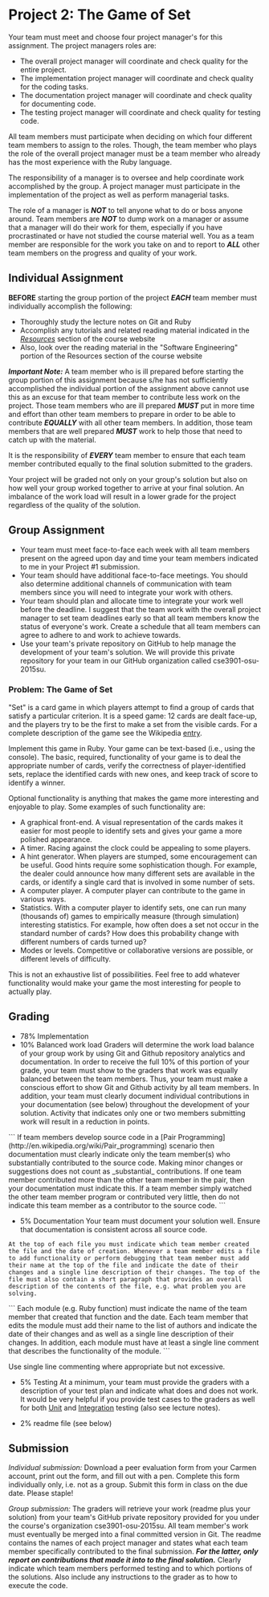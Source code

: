 # Project 2: The Game of Set

Your team must meet and choose four project manager's for this assignment. The project managers roles are:

* The overall project manager will coordinate and check quality for the entire project.
* The implementation project manager will coordinate and check quality for the coding tasks.
* The documentation project manager will coordinate and check quality for documenting code.
* The testing project manager will coordinate and check quality for testing code.

All team members must participate when deciding on which four different team members to assign to the roles. Though, the team member who plays the role of the overall project manager must be a team member who already has the most experience with the Ruby language.

The responsibility of a manager is to oversee and help coordinate work accomplished by the group. A project manager must participate in the implementation of the project as well as perform managerial tasks.

The role of a manager is **_NOT_** to tell anyone what to do or boss anyone around. Team members are **_NOT_** to dump work on a manager or assume that a manager will do their work for them, especially if you have procrastinated or have not studied the course material well. You as a team member are responsible for the work you take on and to report to **_ALL_** other team members on the progress and quality of your work.

## Individual Assignment

**BEFORE** starting the group portion of the project **_EACH_** team member must individually accomplish the following:

* Thoroughly study the lecture notes on Git and Ruby
* Accomplish any tutorials and related reading material indicated in the _[Resources](http://web.cse.ohio-state.edu/~shareef/3901.au15/resources/)_ section of the course website
* Also, look over the reading material in the "Software Engineering" portion of the Resources section of the course website

**_Important Note:_** A team member who is ill prepared before starting the group portion of this assignment because s/he has not sufficiently accomplished the individual portion of the assignment above cannot use this as an excuse for that team member to contribute less work on the project. Those team members who are ill prepared **_MUST_** put in more time and effort than other team members to prepare in order to be able to contribute **_EQUALLY_** with all other team members. In addition, those team members that are well prepared **_MUST_** work to help those that need to catch up with the material.

It is the responsibility of **_EVERY_** team member to ensure that each team member contributed equally to the final solution submitted to the graders.

Your project will be graded not only on your group's solution but also on how well your group worked together to arrive at your final solution. An imbalance of the work load will result in a lower grade for the project regardless of the quality of the solution.

## Group Assignment

* Your team must meet face-to-face each week with all team members present on the agreed upon day and time your team members indicated to me in your Project #1 submission.
* Your team should have additional face-to-face meetings. You should also determine additional channels of communication with team members since you will need to integrate your work with others.
* Your team should plan and allocate time to integrate your work well before the deadline. I suggest that the team work with the overall project manager to set team deadlines early so that all team members know the status of everyone's work. Create a schedule that all team members can agree to adhere to and work to achieve towards.
* Use your team's private repository on GitHub to help manage the development of your team's solution. We will provide this private repository for your team in our GitHub organization called cse3901-osu-2015su.

### Problem: The Game of Set

"Set" is a card game in which players attempt to find a group of cards that satisfy a particular criterion. It is a speed game: 12 cards are dealt face-up, and the players try to be the first to make a set from the visible cards. For a complete description of the game see the Wikipedia [entry](http://en.wikipedia.org/wiki/Set_%28game%29).

Implement this game in Ruby. Your game can be text-based (i.e., using the console). The basic, required, functionality of your game is to deal the appropriate number of cards, verify the correctness of player-identified sets, replace the identified cards with new ones, and keep track of score to identify a winner.

Optional functionality is anything that makes the game more interesting and enjoyable to play. Some examples of such functionality are:

* A graphical front-end. A visual representation of the cards makes it easier for most people to identify sets and gives your game a more polished appearance.
* A timer. Racing against the clock could be appealing to some players.
* A hint generator. When players are stumped, some encouragement can be useful. Good hints require some sophistication though. For example, the dealer could announce how many different sets are available in the cards, or identify a single card that is involved in some number of sets.
* A computer player. A computer player can contribute to the game in various ways.
* Statistics. With a computer player to identify sets, one can run many (thousands of) games to empirically measure (through simulation) interesting statistics. For example, how often does a set not occur in the standard number of cards? How does this probability change with different numbers of cards turned up?
* Modes or levels. Competitive or collaborative versions are possible, or different levels of difficulty.

This is not an exhaustive list of possibilities. Feel free to add whatever functionality would make your game the most interesting for people to actually play.

## Grading

* 78% Implementation
* 10% Balanced work load
Graders will determine the work load balance of your group work by using Git and Github repository analytics and documentation. In order to receive the full 10% of this portion of your grade, your team must show to the graders that work was equally balanced between the team members. Thus, your team must make a conscious effort to show Git and Github activity by all team members. In addition, your team must clearly document individual contributions in your documentation (see below) throughout the development of your solution. Activity that indicates only one or two members submitting work will result in a reduction in points.
<p></p>
```
If team members develop source code in a [Pair Programming](http://en.wikipedia.org/wiki/Pair_programming) scenario then documentation must clearly indicate only the team member(s) who substantially contributed to the source code. Making minor changes or suggestions does not count as _substantial_ contributions. If one team member contributed more than the other team member in the pair, then your documentation must indicate this. If a team member simply watched the other team member program or contributed very little, then do not indicate this team member as a contributor to the source code.
```

* 5% Documentation
Your team must document your solution well. Ensure that documentation is consistent across all source code.
```
At the top of each file you must indicate which team member created the file and the date of creation. Whenever a team member edits a file to add functionality or perform debugging that team member must add their name at the top of the file and indicate the date of their changes and a single line description of their changes. The top of the file must also contain a short paragraph that provides an overall description of the contents of the file, e.g. what problem you are solving.
```
<p></p>
```
Each module (e.g. Ruby function) must indicate the name of the team member that created that function and the date. Each team member that edits the module must add their name to the list of authors and indicate the date of their changes and as well as a single line description of their changes. In addition, each module must have at least a single line comment that describes the functionality of the module.
```
<p></p>
Use single line commenting where appropriate but not excessive.

* 5% Testing
At a minimum, your team must provide the graders with a description of your test plan and indicate what does and does not work. It would be very helpful if you provide test cases to the graders as well for both [Unit](http://en.wikipedia.org/wiki/Unit_testing) and [Integration](http://en.wikipedia.org/wiki/Integration_testing) testing (also see lecture notes).

* 2% readme file (see below)

## Submission

  _Individual submission:_ Download a peer evaluation form from your Carmen account, print out the form, and fill out with a pen. Complete this form individually only, i.e. not as a group. Submit this form in class on the due date. Please staple!

  _Group submission:_ The graders will retrieve your work (readme plus your solution) from your team's GitHub private repository provided for you under the course's organization cse3901-osu-2015su. All team member's work must eventually be merged into a final committed version in Git. The readme contains the names of each project manager and states what each team member specifically contributed to the final submission. **_For the latter, only report on contributions that made it into to the final solution._** Clearly indicate which team members performed testing and to which portions of the solutions. Also include any instructions to the grader as to how to execute the code.
